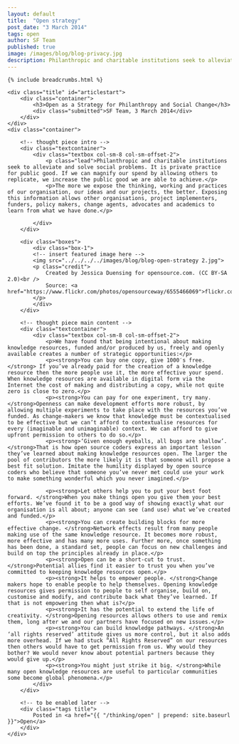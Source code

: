 ```yaml
---
layout: default
title:  "Open strategy"
post_date: "3 March 2014"
tags: open
author: SF Team
published: true
image: /images/blog/blog-privacy.jpg
description: Philanthropic and charitable institutions seek to alleviate and solve social problems. It is private practice for....
---
```

<div class="page-wrapper">
<!-- Featured Thinking Banner -->    
<section class="header-10-sub v-center">
														<!-- insert featured image here -->
    <div class="background" style="background-image: url(../../../../images/blog/blog-open-strategy.jpg);"></div>
    <div>
        <div class="container">
        </div>
        <a class="control-btn fui-arrow-down" data-scroll href="#articlestart"> </a>
    </div>
</section>

<!-- Everything after this should be Editable as content -->
<section class="blog-1">

	{% include breadcrumbs.html %}
    
    <div class="title" id="articlestart">
        <div class="container">
            <h3>Open as a Strategy for Philanthropy and Social Change</h3>
            <div class="submitted">SF Team, 3 March 2014</div>
        </div>
    </div>
    <div class="container">
    
    	<!-- thought piece intro -->
        <div class="textcontainer">
        	<div class="textbox col-sm-8 col-sm-offset-2">
                <p class="lead">Philanthropic and charitable institutions seek to alleviate and solve social problems. It is private practice for public good. If we can magnify our spend by allowing others to replicate, we increase the public good we are able to achieve.</p>
                <p>The more we expose the thinking, working and practices of our organisation, our ideas and our projects, the better. Exposing this information allows other organisations, project implementers, funders, policy makers, change agents, advocates and academics to learn from what we have done.</p>
                
            </div>
        </div>
        
        <div class="boxes">
            <div class="box-1">
            <!-- insert featured image here -->
            <img src="../../../../images/blog/blog-open-strategy 2.jpg">
            <p class="credit">
                Created by Jessica Duensing for opensource.com. (CC BY-SA 2.0)<br />
                Source: <a href="https://www.flickr.com/photos/opensourceway/6555466069">flickr.com/photos/opensourceway/6555466069</a>
            </p>
            </div>
        </div>
        
        <!-- thought piece main content -->
        <div class="textcontainer">
        	<div class="textbox col-sm-8 col-sm-offset-2">
                <p>We have found that being intentional about making knowledge resources, funded and/or produced by us, freely and openly available creates a number of strategic opportunities:</p>
                <p><strong>You can buy one copy, give 1000′s free.</strong> If you’ve already paid for the creation of a knowledge resource then the more people use it, the more effective your spend. When knowledge resources are available in digital form via the Internet the cost of making and distributing a copy, while not quite zero is close to zero.</p>
                <p><strong>You can pay for one experiment, try many. </strong>Openness can make development efforts more robust, by allowing multiple experiments to take place with the resources you’ve funded. As change-makers we know that knowledge must be contextualised to be effective but we can’t afford to contextualise resources for every (imaginable and unimaginable) context. We can afford to give upfront permission to others to do so.</p>
                <p><strong>‘Given enough eyeballs, all bugs are shallow’. </strong>That is how open source coders express an important lesson they’ve learned about making knowledge resources open. The larger the pool of contributors the more likely it is that someone will propose a best fit solution. Imitate the humility displayed by open source coders who believe that someone you’ve never met could use your work to make something wonderful which you never imagined.</p>
                
                <p><strong>Let others help you to put your best foot forward. </strong>When you make things open you give them your best efforts. We’ve found it to be a good way of showing exactly what our organisation is all about; anyone can see (and use) what we’ve created and funded.</p>
                <p><strong>You can create building blocks for more effective change. </strong>Network effects result from many people making use of the same knowledge resource. It becomes more robust, more effective and has many more uses. Further more, once something has been done, a standard set, people can focus on new challenges and build on top the principles already in place.</p>
                <p><strong>Open can be a short-cut to trust. </strong>Potential allies find it easier to trust you when you’ve committed to keeping knowledge resources open.</p>
                <p><strong>It helps to empower people. </strong>Change makers hope to enable people to help themselves. Opening knowledge resources gives permission to people to self organise, build on, customise and modify, and contribute back what they’ve learned. If that is not empowering then what is?</p>
                <p><strong>It has the potential to extend the life of creativity. </strong>Opening resources allows others to use and remix them, long after we and our partners have focused on new issues.</p>
                <p><strong>You can build knowledge pathways. </strong>An ‘all rights reserved’ attitude gives us more control, but it also adds more overhead. If we had stuck “All Rights Reserved” on our resources then others would have to get permission from us. Why would they bother? We would never know about potential partners because they would give up.</p>
                <p><strong>You might just strike it big. </strong>While many open knowledge resources are useful to particular communities some become global phenomena.</p>
        	</div>
        </div>
        
		<!-- to be enabled later -->
    	<div class="tags title">
            Posted in <a href="{{ "/thinking/open" | prepend: site.baseurl }}">Open</a>
        </div>
    </div>
</section>

<!-- Everything before this is editable page content -->
